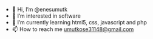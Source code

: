 - 👋 Hi, I’m @enesumutk
- 👀 I’m interested in software 
- 🌱 I’m currently learning html5, css, javascript and php
- 📫 How to reach me umutkose31148@gmail.com

<!---
enesumutk/enesumutk is a ✨ special ✨ repository because its `README.md` (this file) appears on your GitHub profile.
You can click the Preview link to take a look at your changes.
--->

